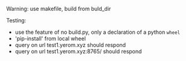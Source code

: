 Warning: use makefile, build from buld_dir

Testing:

-   use the feature of no build.py, only a declaration of a python `wheel`
-   'pip-install' from local wheel
-   query on url test1.yerom.xyz should respond
-   query on url test1.yerom.xyz:8765/ should respond
